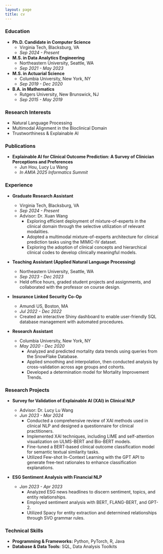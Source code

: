 ```yaml
---
layout: page
title: cv
---
```


### Education
- **Ph.D. Candidate in Computer Science**
  - Virginia Tech, Blacksburg, VA
  - *Sep 2024 - Present*
- **M.S. in Data Analytics Engineering**
  - Northeastern University, Seattle, WA
  - *Sep 2021 - May 2023*
- **M.S. in Actuarial Science**
  - Columbia University, New York, NY
  - *Sep 2019 - Dec 2020*
- **B.A. in Mathematics**
  - Rutgers University, New Brunswick, NJ
  - *Sep 2015 - May 2019*

### Research Interests
- Natural Language Processing
- Multimodal Alignment in the Bioclinical Domain
- Trustworthiness & Explainable AI

### Publications
- **Explainable AI for Clinical Outcome Prediction: A Survey of Clinician Perceptions and Preferences**
  - Jun Hou, Lucy Lu Wang
  - *In AMIA 2025 Informatics Summit*

### Experience
- **Graduate Research Assistant**
  - Virginia Tech, Blacksburg, VA
  - *Sep 2024 - Present*
  - Advisor: Dr. Xuan Wang
    - Exploring efficient deployment of mixture-of-experts in the clinical domain through the selective utilization of relevant modalities.
    - Adopted a multimodal mixture-of-experts architecture for clinical prediction tasks using the MIMIC-IV dataset.
    - Exploring the adoption of clinical concepts and hierarchical clinical codes to develop clinically meaningful models.

- **Teaching Assistant (Applied Natural Language Processing)**
  - Northeastern University, Seattle, WA
  - *Sep 2023 - Dec 2023*
  - Held office hours, graded student projects and assignments, and collaborated with the professor on course design.

- **Insurance Linked Security Co-Op**
  - Amundi US, Boston, MA
  - *Jul 2022 - Dec 2022*
  - Created an interactive Shiny dashboard to enable user-friendly SQL database management with automated procedures.

- **Research Assistant**
  - Columbia University, New York, NY
  - *May 2020 - Dec 2020*
    - Analyzed and predicted mortality data trends using queries from the SnowFlake Database.
    - Applied smoothing and interpolation, then conducted analysis by cross-validation across age groups and cohorts.
    - Developed a determination model for Mortality Improvement Trends.

### Research Projects
- **Survey for Validation of Explainable AI (XAI) in Clinical NLP**
  - Advisor: Dr. Lucy Lu Wang
  - *Jun 2023 - Mar 2024*
    - Conducted a comprehensive review of XAI methods used in clinical NLP and designed a questionnaire for clinical practitioners.
    - Implemented XAI techniques, including LIME and self-attention visualization on ULMS-BERT and Bio-BERT models.
    - Fine-tuned a BERT-based clinical outcome classification model for semantic textual similarity tasks.
    - Utilized Few-shot In-Context Learning with the GPT API to generate free-text rationales to enhance classification explanations.

- **ESG Sentiment Analysis with Financial NLP**
  - *Jan 2023 - Apr 2023*
    - Analyzed ESG news headlines to discern sentiment, topics, and entity relationships.
    - Employed sentiment analysis with BERT, FLANG-BERT, and GPT-2.
    - Utilized Spacy for entity extraction and determined relationships through SVO grammar rules.

### Technical Skills
- **Programming & Frameworks:** Python, PyTorch, R, Java
- **Database & Data Tools:** SQL, Data Analysis Toolkits